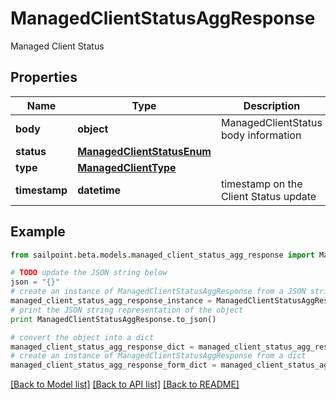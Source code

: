 # ManagedClientStatusAggResponse

Managed Client Status

## Properties

Name | Type | Description | Notes
------------ | ------------- | ------------- | -------------
**body** | **object** | ManagedClientStatus body information | 
**status** | [**ManagedClientStatusEnum**](ManagedClientStatusEnum.md) |  | 
**type** | [**ManagedClientType**](ManagedClientType.md) |  | 
**timestamp** | **datetime** | timestamp on the Client Status update | 

## Example

```python
from sailpoint.beta.models.managed_client_status_agg_response import ManagedClientStatusAggResponse

# TODO update the JSON string below
json = "{}"
# create an instance of ManagedClientStatusAggResponse from a JSON string
managed_client_status_agg_response_instance = ManagedClientStatusAggResponse.from_json(json)
# print the JSON string representation of the object
print ManagedClientStatusAggResponse.to_json()

# convert the object into a dict
managed_client_status_agg_response_dict = managed_client_status_agg_response_instance.to_dict()
# create an instance of ManagedClientStatusAggResponse from a dict
managed_client_status_agg_response_form_dict = managed_client_status_agg_response.from_dict(managed_client_status_agg_response_dict)
```
[[Back to Model list]](../README.md#documentation-for-models) [[Back to API list]](../README.md#documentation-for-api-endpoints) [[Back to README]](../README.md)


